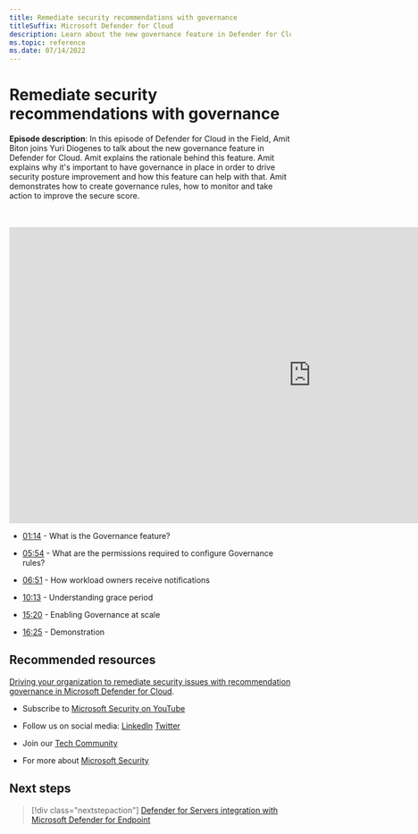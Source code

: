 ```yaml
---
title: Remediate security recommendations with governance
titleSuffix: Microsoft Defender for Cloud
description: Learn about the new governance feature in Defender for Cloud, and how to drive security posture improvement.
ms.topic: reference
ms.date: 07/14/2022
---
```


# Remediate security recommendations with governance

**Episode description**: In this episode of Defender for Cloud in the Field, Amit Biton joins Yuri Diogenes to talk about the new governance feature in Defender for Cloud. Amit explains the rationale behind this feature. Amit explains why it's important to have governance in place in order to drive security posture improvement and how this feature can help with that. Amit demonstrates how to create governance rules, how to monitor and take action to improve the secure score. 


<br>
<br>
<iframe src="https://aka.ms/docs/player?id=ceb3ef0e-257a-466a-9e90-dcfb08f54f8e" width="1080" height="530" allowFullScreen="true" frameBorder="0"></iframe>

- [01:14](/shows/mdc-in-the-field/remediate-security-with-governance#time=01m14s) - What is the Governance feature?

- [05:54](/shows/mdc-in-the-field/remediate-security-with-governance#time=05m54s) - What are the permissions required to configure Governance rules?

- [06:51](/shows/mdc-in-the-field/remediate-security-with-governance#time=06m51s) - How workload owners receive notifications

- [10:13](/shows/mdc-in-the-field/remediate-security-with-governance#time=10m13s) - Understanding grace period

- [15:20](/shows/mdc-in-the-field/remediate-security-with-governance#time=15m20s) - Enabling Governance at scale

- [16:25](/shows/mdc-in-the-field/remediate-security-with-governance#time=16m25s) - Demonstration

## Recommended resources
  
[Driving your organization to remediate security issues with recommendation governance in Microsoft Defender for Cloud](governance-rules.md).

-  Subscribe to [Microsoft Security on YouTube](https://www.youtube.com/redirect?event=video_description&redir_token=QUFFLUhqa0ZoTml2Qm9kZ2pjRzNMUXFqVUwyNl80YVNtd3xBQ3Jtc0trVm9QM2Z0NlpOeC1KSUE2UEd1cVJ5aHQ0MTN6WjJEYmNlOG9rWC1KZ1ZqaTNmcHdOOHMtWXRLSGhUTVBhQlhhYzlUc2xmTHZtaUpkd1c4LUQzLWt1YmRTbkVQVE5EcTJIM0Foc042SGdQZU5acVRJbw&q=https%3A%2F%2Faka.ms%2FSubscribeMicrosoftSecurity)

-  Follow us on social media: 
  [LinkedIn](https://www.youtube.com/redirect?event=video_description&redir_token=QUFFLUhqbFk5TXZuQld2NlpBRV9BQlJqMktYSm95WWhCZ3xBQ3Jtc0tsQU13MkNPWGNFZzVuem5zc05wcnp0VGxybHprVTkwS2todWw0b0VCWUl4a2ZKYVktNGM1TVFHTXpmajVLcjRKX0cwVFNJaDlzTld4MnhyenBuUGRCVmdoYzRZTjFmYXRTVlhpZGc4MHhoa3N6ZDhFMA&q=https%3A%2F%2Fwww.linkedin.com%2Fshowcase%2Fmicrosoft-security%2F)
  [Twitter](https://twitter.com/msftsecurity)

-  Join our [Tech Community](https://aka.ms/SecurityTechCommunity)

-  For more about [Microsoft Security](https://msft.it/6002T9HQY)

## Next steps

> [!div class="nextstepaction"]
> [Defender for Servers integration with Microsoft Defender for Endpoint](episode-sixteen.md)
